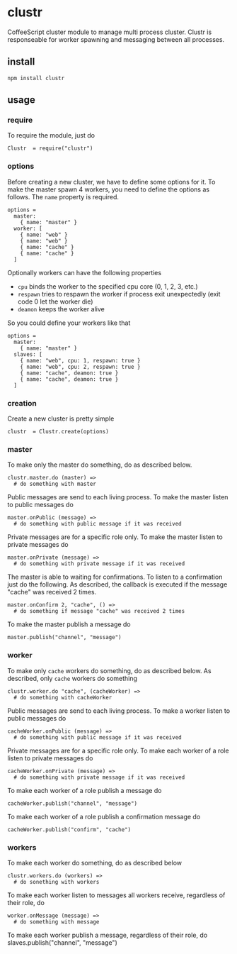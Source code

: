 # clustr

CoffeeScript cluster module to manage multi process cluster. Clustr is
responseable for worker spawning and messaging between all processes.

## install

    npm install clustr

## usage

### require

To require the module, just do

    Clustr  = require("clustr")


### options

Before creating a new cluster, we have to define some options for it. To make
the master spawn 4 workers, you need to define the options as follows. The
`name` property is required.

    options =
      master:
        { name: "master" }
      worker: [
        { name: "web" }
        { name: "web" }
        { name: "cache" }
        { name: "cache" }
      ]

Optionally workers can have the following properties

  - `cpu` binds the worker to the specified cpu core (0, 1, 2, 3, etc.)
  - `respawn` tries to respawn the worker if process exit unexpectedly (exit code 0 let the worker die)
  - `deamon` keeps the worker alive

So you could define your workers like that

    options =
      master:
        { name: "master" }
      slaves: [
        { name: "web", cpu: 1, respawn: true }
        { name: "web", cpu: 2, respawn: true }
        { name: "cache", deamon: true }
        { name: "cache", deamon: true }
      ]

### creation

Create a new cluster is pretty simple

    clustr  = Clustr.create(options)

### master

To make only the master do something, do as described below.

    clustr.master.do (master) =>
      # do something with master

Public messages are send to each living process. To make the master listen to
public messages do

    master.onPublic (message) =>
      # do something with public message if it was received

Private messages are for a specific role only. To make the master listen to
private messages do

    master.onPrivate (message) =>
      # do something with private message if it was received

The master is able to waiting for confirmations. To listen to a confirmation
just do the following. As described, the callback is executed if the message
"cache" was received 2 times.

    master.onConfirm 2, "cache", () =>
      # do something if message "cache" was received 2 times

To make the master publish a message do

    master.publish("channel", "message")

### worker

To make only `cache` workers do something, do as described below. As described,
only `cache` workers do something

    clustr.worker.do "cache", (cacheWorker) =>
      # do something with cacheWorker

Public messages are send to each living process. To make a worker listen to
public messages do

    cacheWorker.onPublic (message) =>
      # do something with public message if it was received

Private messages are for a specific role only. To make each worker of a role
listen to private messages do

    cacheWorker.onPrivate (message) =>
      # do something with private message if it was received

To make each worker of a role publish a message do

    cacheWorker.publish("channel", "message")

To make each worker of a role publish a confirmation message do

    cacheWorker.publish("confirm", "cache")

### workers

To make each worker do something, do as described below

    clustr.workers.do (workers) =>
      # do sonething with workers

To make each worker listen to messages all workers receive, regardless of their
role, do

    worker.onMessage (message) =>
      # do something with message

To make each worker publish a message, regardless of their role, do
    slaves.publish("channel", "message")
